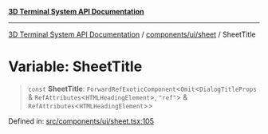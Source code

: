 [**3D Terminal System API Documentation**](../../../../README.md)

***

[3D Terminal System API Documentation](../../../../README.md) / [components/ui/sheet](../README.md) / SheetTitle

# Variable: SheetTitle

> `const` **SheetTitle**: `ForwardRefExoticComponent`\<`Omit`\<`DialogTitleProps` & `RefAttributes`\<`HTMLHeadingElement`\>, `"ref"`\> & `RefAttributes`\<`HTMLHeadingElement`\>\>

Defined in: [src/components/ui/sheet.tsx:105](https://github.com/Dicommunitas/ThreeJS_Terminal_3D/blob/3fbd351dd3271531d3a02300dce1fb3d97e4435b/src/components/ui/sheet.tsx#L105)
